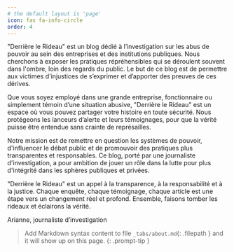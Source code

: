 ```yaml
---
# the default layout is 'page'
icon: fas fa-info-circle
order: 4
---
```


"Derrière le Rideau" est un blog dédié à l’investigation sur les abus de pouvoir au sein des entreprises et des institutions publiques. Nous cherchons à exposer les pratiques répréhensibles qui se déroulent souvent dans l'ombre, loin des regards du public. Le but de ce blog est de permettre aux victimes d'injustices de s’exprimer et d’apporter des preuves de ces dérives.

Que vous soyez employé dans une grande entreprise, fonctionnaire ou simplement témoin d’une situation abusive, "Derrière le Rideau" est un espace où vous pouvez partager votre histoire en toute sécurité. Nous protégeons les lanceurs d’alerte et leurs témoignages, pour que la vérité puisse être entendue sans crainte de représailles.

Notre mission est de remettre en question les systèmes de pouvoir, d'influencer le débat public et de promouvoir des pratiques plus transparentes et responsables. Ce blog, porté par une journaliste d'investigation, a pour ambition de jouer un rôle dans la lutte pour plus d'intégrité dans les sphères publiques et privées.

"Derrière le Rideau" est un appel à la transparence, à la responsabilité et à la justice. Chaque enquête, chaque témoignage, chaque article est une étape vers un changement réel et profond. Ensemble, faisons tomber les rideaux et éclairons la vérité.

Arianne, journaliste d’investigation

> Add Markdown syntax content to file `_tabs/about.md`{: .filepath } and it will show up on this page.
{: .prompt-tip }

